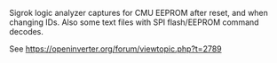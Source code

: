 Sigrok logic analyzer captures for CMU EEPROM after reset, and when changing IDs. Also some text files with SPI flash/EEPROM command decodes.

See https://openinverter.org/forum/viewtopic.php?t=2789
